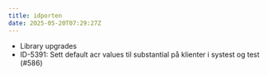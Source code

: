 ```yaml
---
title: idporten
date: 2025-05-20T07:29:27Z
---
```

- Library upgrades
- ID-5391: Sett default acr values til substantial på klienter i systest og test (#586)

